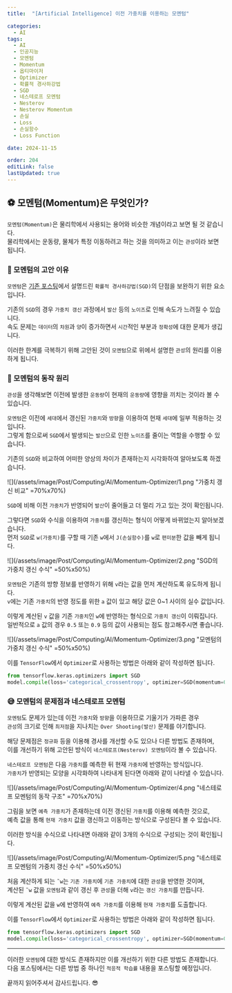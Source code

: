 ```yaml
---
title:  "[Artificial Intelligence] 이전 가중치를 이용하는 모멘텀"

categories:
  - AI
tags:
  - AI
  - 인공지능
  - 모멘텀
  - Momentum
  - 옵티마이저
  - Optimizer
  - 확률적 경사하강법
  - SGD
  - 네스테로프 모멘텀
  - Nesterov
  - Nesterov Momentum
  - 손실
  - Loss
  - 손실함수
  - Loss Function

date: 2024-11-15

order: 204
editLink: false
lastUpdated: true
---
```


## ⚽ 모멘텀(Momentum)은 무엇인가?
`모멘텀(Momentum)`은 물리학에서 사용되는 용어와 비슷한 개념이라고 보면 될 것 같습니다.  
물리학에서는 운동량, 물체가 특정 이동하려고 하는 것을 의미하고 이는 `관성`이라 보면 됩니다.

### 🦾 모멘텀의 고안 이유
`모멘텀`은 [기존 포스팅](https://blog.false.kr/posts/Computing/AI/SGD-Minibatch.html)에서 설명드린 `확률적 경사하강법(SGD)`의 단점을 보완하기 위한 요소입니다.  

기존의 `SGD`의 경우 `가중치 갱신` 과정에서 `발산` 등의 `노이즈`로 인해 속도가 느려질 수 있습니다.  
속도 문제는 `데이터`의 `차원`과 `양`이 증가하면서 `시간`적인 부분과 `정확성`에 대한 문제가 생깁니다.

이러한 한계를 극복하기 위해 고안된 것이 `모멘텀`으로 위에서 설명한 `관성`의 원리를 이용하게 됩니다.

### 🤔 모멘텀의 동작 원리
`관성`을 생각해보면 이전에 발생한 `운동량`이 현재의 `운동량`에 영향을 끼치는 것이라 볼 수 있습니다.  

`모멘텀`은 이전에 `세대`에서 갱신된 `가중치`와 `방향`을 이용하여 현재 `세대`에 일부 적용하는 것입니다.  
그렇게 함으로써 `SGD`에서 발생되는 `발산`으로 인한 `노이즈`를 줄이는 역할을 수행할 수 있습니다. 

기존의 `SGD`와 비교하여 어떠한 양상의 차이가 존재하는지 시각화하여 알아보도록 하겠습니다.

![](/assets/image/Post/Computing/AI/Momentum-Optimizer/1.png "가중치 갱신 비교" =70%x70%)

`SGD`에 비해 이전 `가중치`가 반영되어 `발산`이 줄어들고 더 멀리 가고 있는 것이 확인됩니다.  

그렇다면 `SGD`와 수식을 이용하여 `가중치`를 갱신하는 형식이 어떻게 바뀌었는지 알아보겠습니다.  
먼저 `SGD`로 `w(가중치)`를 구할 때 기존 `w`에서 `J(손실함수)`를 `w`로 `편미분`한 값을 빼게 됩니다.

![](/assets/image/Post/Computing/AI/Momentum-Optimizer/2.png "SGD의 가중치 갱신 수식" =50%x50%)

`모멘텀`은 기존의 방향 정보를 반영하기 위해 `v`라는 값을 먼저 계산하도록 유도하게 됩니다.  
`v`에는 기존 `가중치`의 반영 정도를 위한 `a` 값이 있고 해당 값은 0~1 사이의 실수 값입니다.

이렇게 계산된 `v` 값을 기존 `가중치`인 `w`에 반영하는 형식으로 `가중치 갱신`이 이뤄집니다.  
일반적으로 `a` 값의 경우 `0.5` 또는 `0.9` 등의 값이 사용되는 점도 참고해주시면 좋습니다.

![](/assets/image/Post/Computing/AI/Momentum-Optimizer/3.png "모멘텀의 가중치 갱신 수식" =50%x50%)

이를 `TensorFlow`에서 `Optimizer`로 사용하는 방법은 아래와 같이 작성하면 됩니다.

```python
from tensorflow.keras.optimizers import SGD
model.compile(loss='categorical_crossentropy', optimizer=SGD(momentum=0.9), metrics=['accuracy'])
```

### 😅 모멘텀의 문제점과 네스테로프 모멘텀
`모멘텀`도 문제가 있는데 이전 `가중치`와 `방향`을 이용하므로 기울기가 가파른 경우  
`관성`의 크기로 인해 `최저점`을 지나치는 `Over Shooting(발산)` 문제를 야기합니다.

해당 문제점은 `정규화` 등을 이용해 경사를 개선할 수도 있으나 다른 방법도 존재하며,  
이를 개선하기 위해 고안된 방식이 `네스테로프(Nesterov) 모멘텀`이라 볼 수 있습니다.  

`네스테로프 모멘텀`은 다음 `가중치`를 예측한 뒤 현재 `가중치`에 반영하는 방식입니다.  
`가중치`가 반영되는 모양을 시각화하여 나타내게 된다면 아래와 같이 나타낼 수 있습니다.

![](/assets/image/Post/Computing/AI/Momentum-Optimizer/4.png "네스테로프 모멘텀의 동작 구조" =70%x70%)

그림을 보면 `예측 가중치`가 존재하는데 이전 갱신된 `가중치`를 이용해 예측한 것으로,  
예측 값을 통해 `현재 가중치` 값을 갱신하고 이동하는 방식으로 구성된다 볼 수 있습니다.

이러한 방식을 수식으로 나타내면 아래와 같이 3개의 수식으로 구성되는 것이 확인됩니다.

![](/assets/image/Post/Computing/AI/Momentum-Optimizer/5.png "네스테로프 모멘텀의 가중치 갱신 수식" =50%x50%)

처음 계산하게 되는 `̃w`는 `기존 가중치`에 `기존 가중치`에 대한 `관성`을 반영한 것이며,  
계산된 `̃w` 값을 `모멘텀`과 같이 갱신 후 `관성`을 더해 `v`라는 `갱신 가중치`를 만듭니다.

이렇게 계산된 값을 `w`에 반영하여 `예측 가중치`를 이용해 `현재 가중치`를 도출합니다.

이를 `TensorFlow`에서 `Optimizer`로 사용하는 방법은 아래와 같이 작성하면 됩니다.

```python
from tensorflow.keras.optimizers import SGD
model.compile(loss='categorical_crossentropy', optimizer=SGD(momentum=0.9, nesterov=True), metrics=['accuracy'])
```

- - -

이러한 `모멘텀`에 대한 방식도 존재하지만 이를 개선하기 위한 다른 방법도 존재합니다.  
다음 포스팅에서는 다른 방법 중 하나인 `적응적 학습률` 내용을 포스팅할 예정입니다.

끝까지 읽어주셔서 감사드립니다. 😎